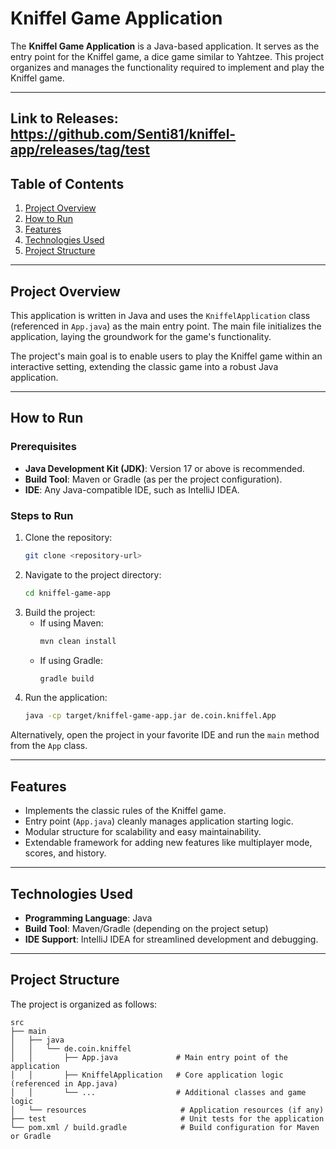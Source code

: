 # Kniffel Game Application

The **Kniffel Game Application** is a Java-based application. It serves as the entry point for the Kniffel game, a dice game similar to Yahtzee. This project organizes and manages the functionality required to implement and play the Kniffel game.

---
 Link to Releases:
 https://github.com/Senti81/kniffel-app/releases/tag/test
---

## Table of Contents

1. [Project Overview](#project-overview)
2. [How to Run](#how-to-run)
3. [Features](#features)
4. [Technologies Used](#technologies-used)
5. [Project Structure](#project-structure)

---

## Project Overview

This application is written in Java and uses the `KniffelApplication` class (referenced in `App.java`) as the main entry point. The main file initializes the application, laying the groundwork for the game's functionality.

The project's main goal is to enable users to play the Kniffel game within an interactive setting, extending the classic game into a robust Java application.

---

## How to Run

### Prerequisites
- **Java Development Kit (JDK)**: Version 17 or above is recommended.
- **Build Tool**: Maven or Gradle (as per the project configuration).
- **IDE**: Any Java-compatible IDE, such as IntelliJ IDEA.

### Steps to Run
1. Clone the repository:
   ```bash
   git clone <repository-url>
   ```
2. Navigate to the project directory:
   ```bash
   cd kniffel-game-app
   ```
3. Build the project:
    - If using Maven:
      ```bash
      mvn clean install
      ```
    - If using Gradle:
      ```bash
      gradle build
      ```
4. Run the application:
   ```bash
   java -cp target/kniffel-game-app.jar de.coin.kniffel.App
   ```

Alternatively, open the project in your favorite IDE and run the `main` method from the `App` class.

---

## Features

- Implements the classic rules of the Kniffel game.
- Entry point (`App.java`) cleanly manages application starting logic.
- Modular structure for scalability and easy maintainability.
- Extendable framework for adding new features like multiplayer mode, scores, and history.

---

## Technologies Used

- **Programming Language**: Java
- **Build Tool**: Maven/Gradle (depending on the project setup)
- **IDE Support**: IntelliJ IDEA for streamlined development and debugging.

---

## Project Structure

The project is organized as follows:

```plaintext
src
├── main
│   ├── java
│   │   └── de.coin.kniffel
│   │       ├── App.java             # Main entry point of the application
│   │       ├── KniffelApplication   # Core application logic (referenced in App.java)
│   │       └── ...                  # Additional classes and game logic
│   └── resources                     # Application resources (if any)
├── test                              # Unit tests for the application
└── pom.xml / build.gradle            # Build configuration for Maven or Gradle
```
